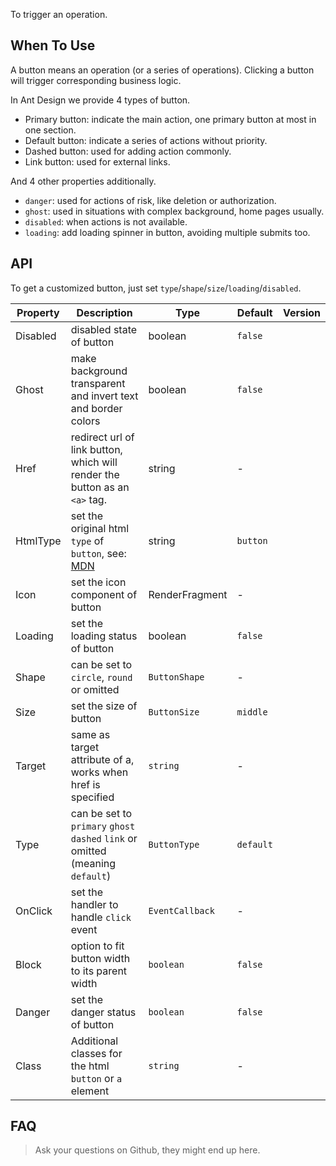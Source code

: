 ﻿To trigger an operation.
## When To Use

A button means an operation (or a series of operations). Clicking a button will trigger corresponding business logic.

In Ant Design we provide 4 types of button.

- Primary button: indicate the main action, one primary button at most in one section.
- Default button: indicate a series of actions without priority.
- Dashed button: used for adding action commonly.
- Link button: used for external links.

And 4 other properties additionally.

- `danger`: used for actions of risk, like deletion or authorization.
- `ghost`: used in situations with complex background, home pages usually.
- `disabled`: when actions is not available.
- `loading`: add loading spinner in button, avoiding multiple submits too.

## API

To get a customized button, just set `type`/`shape`/`size`/`loading`/`disabled`.

| Property | Description | Type | Default | Version |
| --- | --- | --- | --- | --- |
| Disabled | disabled state of button | boolean | `false` |  |
| Ghost | make background transparent and invert text and border colors | boolean | `false` |  |
| Href | redirect url of link button, which will render the button as an `<a>` tag. | string | - |  |
| HtmlType | set the original html `type` of `button`, see: [MDN](https://developer.mozilla.org/en-US/docs/Web/HTML/Element/button#attr-type) | string | `button` |  |
| Icon | set the icon component of button | RenderFragment | - |  |
| Loading | set the loading status of button | boolean | `false` |  |
| Shape | can be set to `circle`, `round` or omitted | `ButtonShape` | - |  |
| Size | set the size of button | `ButtonSize` | `middle` |  |
| Target | same as target attribute of a, works when href is specified | `string` | - |  |
| Type | can be set to `primary` `ghost` `dashed` `link` or omitted (meaning `default`) | `ButtonType` | `default` |  |
| OnClick | set the handler to handle `click` event | `EventCallback` | - |  |
| Block | option to fit button width to its parent width | `boolean` | `false` |  |
| Danger | set the danger status of button | `boolean` | `false` |  |
| Class | Additional classes for the html `button` or `a` element | `string` | - |  |

## FAQ
> Ask your questions on Github, they might end up here.


<style>
[id^=components-button-demo-] .ant-btn {
  margin-right: 8px;
  margin-bottom: 12px;
}
[id^=components-button-demo-] .ant-btn-group > .ant-btn,
[id^=components-button-demo-] .ant-btn-group > span > .ant-btn {
  margin-right: 0;
}
[data-theme="dark"] .site-button-ghost-wrapper {
  background: rgba(255, 255, 255, 0.2);
}
</style>
